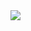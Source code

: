 <a href="https://github.com/yslati?tab=repositories">
  <img align="right" src="https://github-readme-stats.vercel.app/api/top-langs/?username=yslati&theme=dark"/>
</a>
